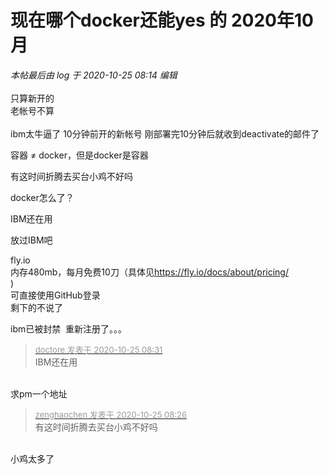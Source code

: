 # 现在哪个docker还能yes 的 2020年10月


<i class="pstatus"> 本帖最后由 log 于 2020-10-25 08:14 编辑 </i><br />
<br />
只算新开的<br />
老帐号不算<br />
<br />
ibm太牛逼了 10分钟前开的新帐号 刚部署完10分钟后就收到deactivate的邮件了

容器 ≠ docker，但是docker是容器

有这时间折腾去买台小鸡不好吗<img src="static/image/smiley/default/lol.gif" smilieid="12" border="0" alt="" /><img src="static/image/smiley/default/lol.gif" smilieid="12" border="0" alt="" /><img id="aimg_GCFK9" onclick="zoom(this, this.src, 0, 0, 0)" class="zoom" src="https://cdn.jsdelivr.net/gh/hishis/forum-master/public/images/patch.gif" onmouseover="img_onmouseoverfunc(this)" onload="thumbImg(this)" border="0" alt="" />

docker怎么了？

IBM还在用

放过IBM吧

fly.io<br />
内存480mb，每月免费10刀（具体见<a href="https://fly.io/docs/about/pricing/" target="_blank">https://fly.io/docs/about/pricing/<br />
</a>)<br />
可直接使用GitHub登录<br />
剩下的不说了<img src="static/image/smiley/default/lol.gif" smilieid="12" border="0" alt="" /><img id="aimg_MzN2K" onclick="zoom(this, this.src, 0, 0, 0)" class="zoom" src="https://cdn.jsdelivr.net/gh/hishis/forum-master/public/images/patch.gif" onmouseover="img_onmouseoverfunc(this)" onload="thumbImg(this)" border="0" alt="" />

ibm已被封禁&nbsp;&nbsp;重新注册了。。。

<div class="quote"><blockquote><font size="2"><a href="https://www.hostloc.com/forum.php?mod=redirect&amp;goto=findpost&amp;pid=9348615&amp;ptid=758171" target="_blank"><font color="#999999">doctore 发表于 2020-10-25 08:31</font></a></font><br />
IBM还在用</blockquote></div><br />
求pm一个地址

<div class="quote"><blockquote><font size="2"><a href="https://www.hostloc.com/forum.php?mod=redirect&amp;goto=findpost&amp;pid=9348606&amp;ptid=758171" target="_blank"><font color="#999999">zenghaochen 发表于 2020-10-25 08:26</font></a></font><br />
有这时间折腾去买台小鸡不好吗</blockquote></div><br />
小鸡太多了 <img src="static/image/smiley/default/lol.gif" smilieid="12" border="0" alt="" />
